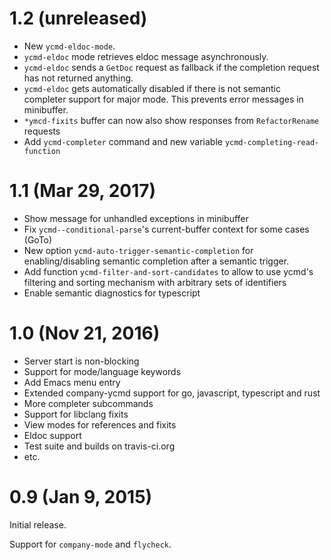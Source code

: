 # 1.2 (unreleased)

* New `ycmd-eldoc-mode`.
* `ycmd-eldoc` mode retrieves eldoc message asynchronously.
* `ycmd-eldoc` sends a `GetDoc` request as fallback if the completion
  request has not returned anything.
* `ycmd-eldoc` gets automatically disabled if there is not semantic completer
  support for major mode. This prevents error messages in minibuffer.
* `*ymcd-fixits` buffer can now also show responses from `RefactorRename`
  requests
* Add `ycmd-completer` command and new variable `ycmd-completing-read-function`

# 1.1 (Mar 29, 2017)

* Show message for unhandled exceptions in minibuffer
* Fix `ycmd--conditional-parse`'s current-buffer context for some cases (GoTo)
* New option `ycmd-auto-trigger-semantic-completion` for enabling/disabling
  semantic completion after a semantic trigger.
* Add function `ycmd-filter-and-sort-candidates` to allow to use ycmd's
  filtering and sorting mechanism with arbitrary sets of identifiers
* Enable semantic diagnostics for typescript

# 1.0 (Nov 21, 2016)

* Server start is non-blocking
* Support for mode/language keywords
* Add Emacs menu entry
* Extended company-ycmd support for go, javascript, typescript and rust
* More completer subcommands
* Support for libclang fixits
* View modes for references and fixits
* Eldoc support
* Test suite and builds on travis-ci.org
* etc.

# 0.9 (Jan 9, 2015)

Initial release.

Support for `company-mode` and `flycheck`.
